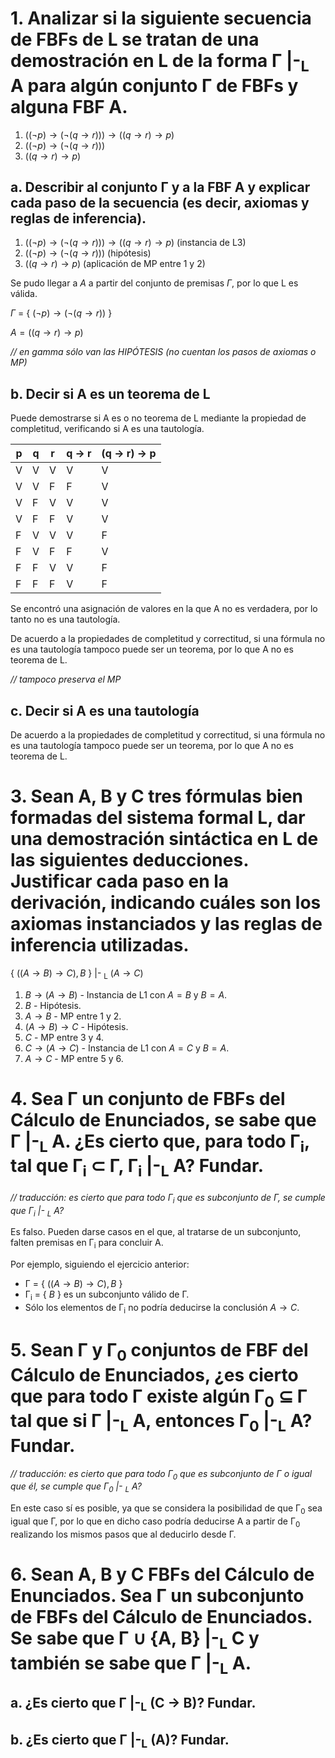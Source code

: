 # 1. Analizar si la siguiente secuencia de FBFs de L se tratan de una demostración en L de la forma Γ |-<sub>L</sub> A para algún conjunto Γ de FBFs y alguna FBF A.

1. $((¬p) → (¬(q → r))) → ((q → r) → p)$
2. $((¬p) → (¬(q → r)))$
3. $((q → r) → p)$

## a. Describir al conjunto Γ y a la FBF A y explicar cada paso de la secuencia (es decir, axiomas y reglas de inferencia).

1. $((¬p) → (¬(q → r))) → ((q → r) → p)$ (instancia de L3)
2. $((¬p) → (¬(q → r)))$ (hipótesis)
3. $((q → r) → p)$ (aplicación de MP entre 1 y 2)

Se pudo llegar a $A$ a partir del conjunto de premisas $Γ$, por lo que L es válida.

$Γ$ = { $(¬p) → (¬(q → r))$ }

$A = ((q → r) → p)$

*// en gamma sólo van las HIPÓTESIS (no cuentan los pasos de axiomas o MP)*

## b. Decir si A es un teorema de L

Puede demostrarse si A es o no teorema de L mediante la propiedad de completitud, verificando si A es una tautología.

| p | q | r | q → r | (q → r) → p |
| - | - | - | ----- | ----------- |
| V | V | V | V | V |
| V | V | F | F | V |
| V | F | V | V | V |
| V | F | F | V | V |
| F | V | V | V | F |
| F | V | F | F | V |
| F | F | V | V | F |
| F | F | F | V | F |

Se encontró una asignación de valores en la que A no es verdadera, por lo tanto no es una tautología.

De acuerdo a la propiedades de completitud y correctitud, si una fórmula no es una tautología tampoco puede ser un teorema, por lo que A no es teorema de L.

*// tampoco preserva el MP*

## c. Decir si A es una tautología

De acuerdo a la propiedades de completitud y correctitud, si una fórmula no es una tautología tampoco puede ser un teorema, por lo que A no es teorema de L.

# 3. Sean A, B y C tres fórmulas bien formadas del sistema formal L, dar una demostración sintáctica en L de las siguientes deducciones. Justificar cada paso en la derivación, indicando cuáles son los axiomas instanciados y las reglas de inferencia utilizadas.

{ $((A → B) → C), B$ } |- <sub>L</sub> $(A → C)$

1. $B → (A → B)$ - Instancia de L1 con $A = B$ y $B = A$.
2. $B$ - Hipótesis.
3. $A → B$ - MP entre 1 y 2.
4. $(A → B) → C$ - Hipótesis.
5. $C$ - MP entre 3 y 4.
6. $C → (A → C)$ - Instancia de L1 con $A = C$ y $B = A$.
7. $A → C$ - MP entre 5 y 6.

# 4. Sea Γ un conjunto de FBFs del Cálculo de Enunciados, se sabe que Γ |-<sub>L</sub> A. ¿Es cierto que, para todo Γ<sub>i</sub>, tal que Γ<sub>i</sub> ⊂ Γ, Γ<sub>i</sub> |-<sub>L</sub> A? Fundar.

*// traducción: es cierto que para todo Γ<sub>i</sub> que es subconjunto de Γ, se cumple que Γ<sub>i</sub> |- <sub>L</sub> A?*

Es falso. Pueden darse casos en el que, al tratarse de un subconjunto, falten premisas en Γ<sub>i</sub> para concluir A.

Por ejemplo, siguiendo el ejercicio anterior:
* Γ = { $((A → B) → C), B$ }
* Γ<sub>i</sub> = { $B$ } es un subconjunto válido de Γ.
* Sólo los elementos de Γ<sub>i</sub> no podría deducirse la conclusión $A → C$.

# 5. Sean Γ y Γ<sub>0</sub> conjuntos de FBF del Cálculo de Enunciados, ¿es cierto que para todo Γ existe algún Γ<sub>0</sub> ⊆ Γ tal que si Γ |-<sub>L</sub> A, entonces Γ<sub>0</sub> |-<sub>L</sub> A? Fundar.

*// traducción: es cierto que para todo Γ<sub>0</sub> que es subconjunto de Γ o igual que él, se cumple que Γ<sub>0</sub> |- <sub>L</sub> A?*

En este caso sí es posible, ya que se considera la posibilidad de que Γ<sub>0</sub> sea igual que Γ, por lo que en dicho caso podría deducirse A a partir de Γ<sub>0</sub> realizando los mismos pasos que al deducirlo desde Γ.

# 6. Sean A, B y C FBFs del Cálculo de Enunciados. Sea Γ un subconjunto de FBFs del Cálculo de Enunciados. Se sabe que Γ ∪ {A, B} |-<sub>L</sub> C y también se sabe que Γ |-<sub>L</sub> A.

## a. ¿Es cierto que Γ |-<sub>L</sub> (C → B)? Fundar.

## b. ¿Es cierto que Γ |-<sub>L</sub> (A)? Fundar.

